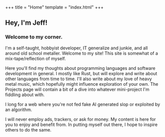 +++
title = "Home"
template = "index.html"
+++

## Hey, I'm Jeff!

### Welcome to my corner.

I'm a self-taught, hobbyist developer, IT generalize and junkie, and all around old school metaller. Welcome to my site! This site is somewhat of a mix-tape/reflection of myself.

Here you'll find my thoughts about programming languages and software development in general. I mostly like Rust, but will explore and write about other languages from time to time. I'll also write about my love of heavy metal music, which hopefully might influence exploration of your own. The Projects page will contain a bit of a dive into whatever mini-project I'm fiddling about with.

I long for a web where you're not fed fake AI generated slop or exploited by an algorithm.

I will never employ ads, trackers, or ask for money. My content is here for you to enjoy and benefit from. In putting myself out there, I hope to inspire others to do the same.